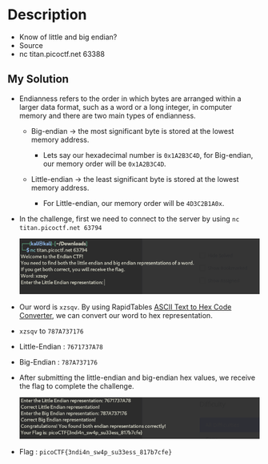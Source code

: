 # Description 
* Know of little and big endian?
* Source
* nc titan.picoctf.net 63388

## My Solution 
* Endianness refers to the order in which bytes are arranged within a larger data format, such as a word or a long integer, in computer memory and there are two main types of endianness.
  * Big-endian -> the most significant byte is stored at the lowest memory address.
    * Lets say our hexadecimal number is `0x1A2B3C4D`, for Big-endian, our memory order will be `0x1A2B3C4D`.

  *  Little-endian -> the least significant byte is stored at the lowest memory address.
      *   For Little-endian, our memory order will be `4D3C2B1A0x`.

* In the challenge, first we need to connect to the server by using `nc titan.picoctf.net 63794`
  
    ![image](https://github.com/YagizOdabasi0/profile-icons/blob/main/nc_titan.png)

* Our word is `xzsqv`. By using RapidTables [ASCII Text to Hex Code Converter](https://www.rapidtables.com/convert/number/ascii-to-hex.html), we can convert our word to hex representation.
* `xzsqv` to `787A737176`
* Little-Endian : `7671737A78`
* Big-Endian : `787A737176`
* After submitting the little-endian and big-endian hex values, we receive the flag to complete the challenge.

    ![image](https://github.com/YagizOdabasi0/profile-icons/blob/main/endianness_solution.png)

* Flag : `picoCTF{3ndi4n_sw4p_su33ess_817b7cfe}`
